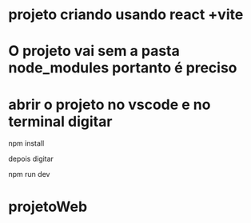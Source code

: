 # projeto criando usando react +vite

# O projeto vai sem a pasta node_modules portanto é preciso 
# abrir o projeto no vscode e no terminal digitar 
npm install

depois digitar

npm run dev

# projetoWeb

